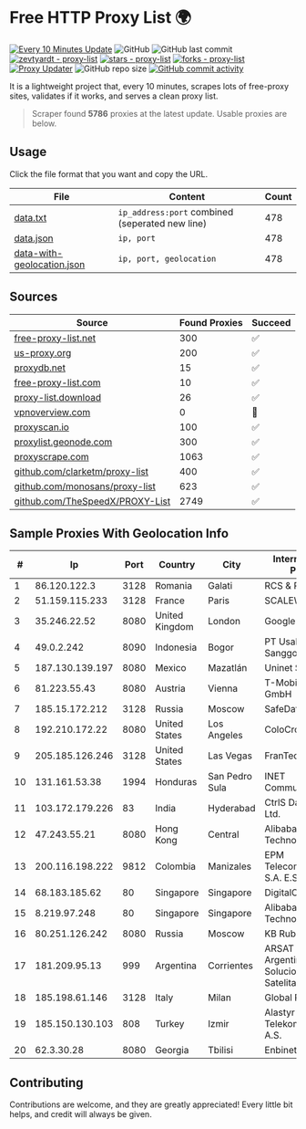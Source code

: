 
# Free HTTP Proxy List 🌍

[![Every 10 Minutes Update](https://github.com/mertguvencli/http-proxy-list/actions/workflows/main.yml/badge.svg?branch=main)](https://github.com/mertguvencli/http-proxy-list/actions/workflows/main.yml)
![GitHub](https://img.shields.io/github/license/mertguvencli/http-proxy-list)
![GitHub last commit](https://img.shields.io/github/last-commit/mertguvencli/http-proxy-list)
[![zevtyardt - proxy-list](https://img.shields.io/static/v1?label=zevtyardt&message=proxy-list&color=blue&logo=github)](https://github.com/zevtyardt/proxy-list "Go to GitHub repo")
[![stars - proxy-list](https://img.shields.io/github/stars/zevtyardt/proxy-list?style=social)](https://github.com/zevtyardt/proxy-list)
[![forks - proxy-list](https://img.shields.io/github/forks/zevtyardt/proxy-list?style=social)](https://github.com/zevtyardt/proxy-list)
[![Proxy Updater](https://github.com/zevtyardt/proxy-list/workflows/Proxy%20Updater/badge.svg)](https://github.com/zevtyardt/proxy-list/actions?query=workflow:"Proxy+Updater")
![GitHub repo size](https://img.shields.io/github/repo-size/zevtyardt/proxy-list)
[![GitHub commit activity](https://img.shields.io/github/commit-activity/m/zevtyardt/proxy-list?logo=commits)](https://github.com/zevtyardt/proxy-list/commits/main)

It is a lightweight project that, every 10 minutes, scrapes lots of free-proxy sites, validates if it works, and serves a clean proxy list.

> Scraper found **5786** proxies at the latest update. Usable proxies are below.

## Usage

Click the file format that you want and copy the URL.

|File|Content|Count|
|----|-------|-----|
|[data.txt](https://raw.githubusercontent.com/mertguvencli/http-proxy-list/main/proxy-list/data.txt)|`ip_address:port` combined (seperated new line)|478|
|[data.json](https://raw.githubusercontent.com/mertguvencli/http-proxy-list/main/proxy-list/data.json)|`ip, port`|478|
|[data-with-geolocation.json](https://raw.githubusercontent.com/mertguvencli/http-proxy-list/main/proxy-list/data-with-geolocation.json)|`ip, port, geolocation`|478|

## Sources

|Source|Found Proxies|Succeed|
|------|-------------|-------|
|[free-proxy-list.net](https://free-proxy-list.net)|300|✅|
|[us-proxy.org](https://www.us-proxy.org)|200|✅|
|[proxydb.net](http://proxydb.net)|15|✅|
|[free-proxy-list.com](https://free-proxy-list.com/?page=&port=&type%5B%5D=http&type%5B%5D=https&up_time=0&search=Search)|10|✅|
|[proxy-list.download](https://www.proxy-list.download/HTTP)|26|✅|
|[vpnoverview.com](https://vpnoverview.com/privacy/anonymous-browsing/free-proxy-servers)|0|🚫|
|[proxyscan.io](https://www.proxyscan.io)|100|✅|
|[proxylist.geonode.com](https://proxylist.geonode.com/api/proxy-list?limit=300&page=1&sort_by=lastChecked&sort_type=desc&protocols=http,https)|300|✅|
|[proxyscrape.com](https://api.proxyscrape.com/v2/?request=displayproxies&protocol=http&timeout=10000&country=all&ssl=all&anonymity=all)|1063|✅|
|[github.com/clarketm/proxy-list](https://raw.githubusercontent.com/clarketm/proxy-list/master/proxy-list-raw.txt)|400|✅|
|[github.com/monosans/proxy-list](https://raw.githubusercontent.com/monosans/proxy-list/main/proxies/http.txt)|623|✅|
|[github.com/TheSpeedX/PROXY-List](https://raw.githubusercontent.com/TheSpeedX/PROXY-List/master/http.txt)|2749|✅|


## Sample Proxies With Geolocation Info

|#|Ip|Port|Country|City|Internet Service Provider|
|-|--|----|-------|----|-------------------------|
|1|86.120.122.3|3128|Romania|Galati|RCS & RDS|
|2|51.159.115.233|3128|France|Paris|SCALEWAY|
|3|35.246.22.52|8080|United Kingdom|London|Google LLC|
|4|49.0.2.242|8090|Indonesia|Bogor|PT Usaha Adi Sanggoro|
|5|187.130.139.197|8080|Mexico|Mazatlán|Uninet S.A. de C.V.|
|6|81.223.55.43|8080|Austria|Vienna|T-Mobile Austria GmbH|
|7|185.15.172.212|3128|Russia|Moscow|SafeData LLC|
|8|192.210.172.22|8080|United States|Los Angeles|ColoCrossing|
|9|205.185.126.246|3128|United States|Las Vegas|FranTech Solutions|
|10|131.161.53.38|1994|Honduras|San Pedro Sula|INET Communication|
|11|103.172.179.226|83|India|Hyderabad|CtrlS Datacenters Ltd.|
|12|47.243.55.21|8080|Hong Kong|Central|Alibaba (US) Technology Co., Ltd.|
|13|200.116.198.222|9812|Colombia|Manizales|EPM Telecomunicaciones S.A. E.S.P|
|14|68.183.185.62|80|Singapore|Singapore|DigitalOcean, LLC|
|15|8.219.97.248|80|Singapore|Singapore|Alibaba (US) Technology Co., Ltd.|
|16|80.251.126.242|8080|Russia|Moscow|KB Rubin Ltd|
|17|181.209.95.13|999|Argentina|Corrientes|ARSAT - Empresa Argentina de Soluciones Satelitales S.A|
|18|185.198.61.146|3128|Italy|Milan|Global Router LLC|
|19|185.150.130.103|808|Turkey|Izmir|Alastyr Telekomunikasyon A.S.|
|20|62.3.30.28|8080|Georgia|Tbilisi|Enbinet Ltd.|



## Contributing

Contributions are welcome, and they are greatly appreciated! Every
little bit helps, and credit will always be given.

